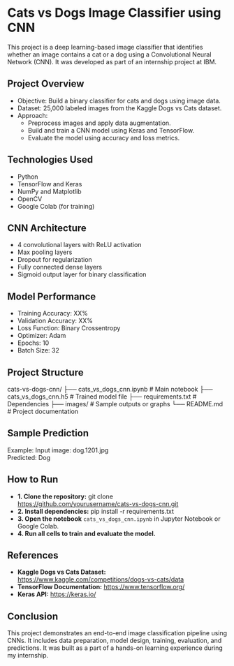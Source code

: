 # Cats vs Dogs Image Classifier using CNN

This project is a deep learning-based image classifier that identifies whether an image contains a cat or a dog using a Convolutional Neural Network (CNN). It was developed as part of an internship project at IBM.

## Project Overview

- Objective: Build a binary classifier for cats and dogs using image data.
- Dataset: 25,000 labeled images from the Kaggle Dogs vs Cats dataset.
- Approach:
  - Preprocess images and apply data augmentation.
  - Build and train a CNN model using Keras and TensorFlow.
  - Evaluate the model using accuracy and loss metrics.

## Technologies Used

- Python
- TensorFlow and Keras
- NumPy and Matplotlib
- OpenCV
- Google Colab (for training)

## CNN Architecture

- 4 convolutional layers with ReLU activation
- Max pooling layers
- Dropout for regularization
- Fully connected dense layers
- Sigmoid output layer for binary classification

## Model Performance

- Training Accuracy: XX%
- Validation Accuracy: XX%
- Loss Function: Binary Crossentropy
- Optimizer: Adam
- Epochs: 10
- Batch Size: 32

## Project Structure

cats-vs-dogs-cnn/
├── cats_vs_dogs_cnn.ipynb # Main notebook
├── cats_vs_dogs_cnn.h5 # Trained model file
├── requirements.txt # Dependencies
├── images/ # Sample outputs or graphs
└── README.md # Project documentation


## Sample Prediction

Example:
Input image: dog.1201.jpg  
Predicted: Dog

## How to Run

- **1. Clone the repository:**
   git clone https://github.com/yourusername/cats-vs-dogs-cnn.git
- **2. Install dependencies:**
   pip install -r requirements.txt
- **3. Open the notebook** `cats_vs_dogs_cnn.ipynb` in Jupyter Notebook or Google Colab.
- **4. Run all cells to train and evaluate the model.**

## References

- **Kaggle Dogs vs Cats Dataset:** https://www.kaggle.com/competitions/dogs-vs-cats/data
- **TensorFlow Documentation:** https://www.tensorflow.org/
- **Keras API:** https://keras.io/

## Conclusion

This project demonstrates an end-to-end image classification pipeline using CNNs. It includes data preparation, model design, training, evaluation, and predictions. It was built as a part of a hands-on learning experience during my internship.


